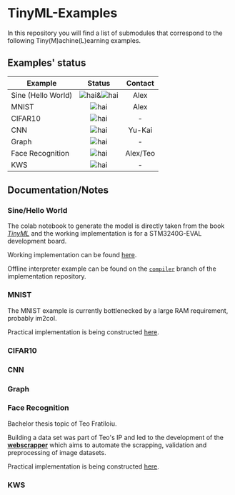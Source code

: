 # TinyML-Examples

In this repository you will find a list of submodules that correspond to the following Tiny(M)achine(L)earning examples. 

## Examples' status

<!--
    Shields:
    Online - https://img.shields.io/badge/status-online-brightgreen
    Offline - https://img.shields.io/badge/status-offline-yellow
    WIP - https://img.shields.io/badge/status-WIP-orange
    Not started - https://img.shields.io/badge/status-TODO-red
-->

| Example        | Status           | Contact |
| ------------- |:-------------:| :-------------:|
| Sine (Hello World) | ![hai](https://img.shields.io/badge/status-online-brightgreen)&![hai](https://img.shields.io/badge/status-offline-yellow)| Alex|
| MNIST | ![hai](https://img.shields.io/badge/status-WIP-orange) | Alex |
| CIFAR10 | ![hai](https://img.shields.io/badge/status-TODO-red) | - |
| CNN | ![hai](https://img.shields.io/badge/status-WIP-orange) | Yu-Kai |
| Graph | ![hai](https://img.shields.io/badge/status-TODO-red) | - |
| Face Recognition | ![hai](https://img.shields.io/badge/status-WIP-orange) | Alex/Teo |
| KWS | ![hai](https://img.shields.io/badge/status-TODO-red) | - |

## Documentation/Notes

### Sine/Hello World

The colab notebook to generate the model is directly taken from the book [*TinyML*](https://www.amazon.de/-/en/TinyML-Learning-TensorFlow-Ultra-Low-Micro-Controllers/dp/1492052043/ref=sr_1_1?dchild=1&keywords=tinyml&qid=1588597546&sr=8-1) and the working implementation is for a STM3240G-EVAL development board.

Working implementation can be found [here](https://github.com/alxhoff/STM3240G-EVAL-TensorFlow-Hello-World).

Offline interpreter example can be found on the [`compiler`](https://github.com/alxhoff/STM3240G-EVAL-TensorFlow-Hello-World/tree/compiler) branch of the implementation repository.

### MNIST

The MNIST example is currently bottlenecked by a large RAM requirement, probably im2col.

Practical implementation is being constructed [here](https://github.com/alxhoff/STM3240G-EVAL-TensorFlow-MNIST).

### CIFAR10

### CNN

### Graph

### Face Recognition

Bachelor thesis topic of Teo Fratiloiu.

Building a data set was part of Teo's IP and led to the development of the [**webscrapper**](https://github.com/munober/webscrapper) which aims to automate the scrapping, validation and preprocessing of image datasets.

Practical implementation is being constructed [here](https://github.com/alxhoff/STM3240G-EVAL-TensorFlow-TinyFace).

### KWS
